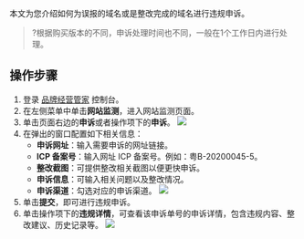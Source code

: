 本文为您介绍如何为误报的域名或是整改完成的域名进行违规申诉。
>?根据购买版本的不同，申诉处理时间也不同，一般在1个工作日内进行处理。


## 操作步骤
1. 登录 [品牌经营管家](https://console.cloud.tencent.com/bma) 控制台。
2. 在左侧菜单中单击**网站监测**，进入网站监测页面。
3. 单击页面右边的**申诉**或者操作项下的**申诉**。
![](https://main.qcloudimg.com/raw/7dee5cfe93b1a396d2cfe3dea9cb9bf2.png)
4. 在弹出的窗口配置如下相关信息：
	- **申诉网址**：输入需要申诉的网址链接。
	- **ICP 备案号**：输入网址 ICP 备案号。例如：粤B-20200045-5。
	- **整改截图**：可提供整改相关截图以便更快申诉。
	- **申诉信息**：可输入相关问题以及整改情况。
	- **申诉渠道**：勾选对应的申诉渠道。
![](https://main.qcloudimg.com/raw/94b2089107dfd3bb6b819f75b01d9c30.png)
5. 单击**提交**，即可进行违规申诉。
6. 单击操作项下的**违规详情**，可查看该申诉单号的申诉详情，包含违规内容、整改建议、历史记录等。
![](https://main.qcloudimg.com/raw/2a96c632455f229dcad3ad84f69c46d3.png)

